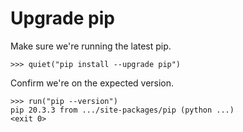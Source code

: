 # Upgrade pip

Make sure we're running the latest pip.

    >>> quiet("pip install --upgrade pip")

Confirm we're on the expected version.

    >>> run("pip --version")
    pip 20.3.3 from .../site-packages/pip (python ...)
    <exit 0>
